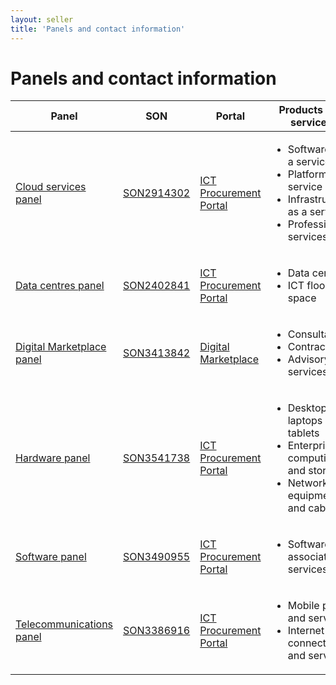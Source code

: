 ```yaml
---
layout: seller
title: 'Panels and contact information'
---
```


# Panels and contact information

<div class="overflow-x-auto">
    <table class="au-table au-table--striped margin-md-top-2">
        <thead class="au-table__head">
            <tr class="au-table__row">
                <th scope="col" class="au-table__header">Panel</th>
                <th scope="col" class="au-table__header">SON</th>
                <th scope="col" class="au-table__header">Portal</th>
                <th scope="col" class="au-table__header">Products and services</th>
                <th scope="col" class="au-table__header">Contact</th>
            </tr>
        </thead>
        <tbody class="au-table__body">
            <tr class="au-table__row">
                <td class="au-table__cell"><a href="/seller/products-and-services/cloud">Cloud services panel</a></td>
                <td class="au-table__cell"><a href="https://www.tenders.gov.au/Son/Show/745895ff-e769-50c9-d860-7cecece179b4" target="_blank" rel="external noreferrer">SON2914302</a></td>
                <td class="au-table__cell"><a href="https://ictprocurement.service-now.com/" target="_blank" rel="external noreferrer">ICT Procurement Portal</a></td>
                <td class="au-table__cell">
                    <ul>
                        <li>Software as a service</li>
                        <li>Platform as a service</li>
                        <li>Infrastructure as a service</li>
                        <li>Professional services</li>
                    </ul>
                </td>
                <td class="au-table__cell">
                    02 6120 8705<br/>
                    <a href="mailto:ictprocurement@dta.gov.au">ictprocurement@dta.gov.au</a>
                </td>
            </tr>
            <tr class="au-table__row">
                <td class="au-table__cell"><a href="/seller/products-and-services/data-centres">Data centres panel</a></td>
                <td class="au-table__cell"><a href="https://www.tenders.gov.au/Son/Show/fe5fa4fb-f204-8d9e-0cf8-73240c00b6fc" target="_blank" rel="external noreferrer">SON2402841</a></td>
                <td class="au-table__cell"><a href="https://ictprocurement.service-now.com/" target="_blank" rel="external noreferrer">ICT Procurement Portal</a></td>
                <td class="au-table__cell">
                    <ul>
                        <li>Data centres</li>
                        <li>ICT floor space</li>
                    </ul>
                </td>
                <td class="au-table__cell">
                    02 6120 8705<br />
                    <a href="mailto:datacentres@dta.gov.au">datacentres@dta.gov.au</a>
                </td>
            </tr>
            <tr class="au-table__row">
                <td class="au-table__cell"><a href="/seller/products-and-services/digital-marketplace">Digital Marketplace panel</a></td>
                <td class="au-table__cell"><a href="https://www.tenders.gov.au/Son/Show/4E10C3C3-99F9-34E1-61CD-E299C229AAEF" target="_blank" rel="external noreferrer">SON3413842</a></td>
                <td class="au-table__cell"><a href="https://marketplace.service.gov.au">Digital Marketplace</a></td>
                <td class="au-table__cell">
                    <ul>
                        <li>Consultants</li>
                        <li>Contractors</li>
                        <li>Advisory services</li>
                    </ul>
                </td>
                <td class="au-table__cell">
                    0447 024 113<br />
                    <a href="mailto:marketplace@digital.gov.au">marketplace@digital.gov.au</a>
                </td>
            </tr>
            <tr class="au-table__row">
                <td class="au-table__cell"><a href="/seller/products-and-services/hardware">Hardware panel</a></td>
                <td class="au-table__cell"><a href="https://www.tenders.gov.au/Son/Show/61f30dd8-c7e2-ec94-2a86-c3adf5775795" target="_blank" rel="external noreferrer">SON3541738</a></td>
                <td class="au-table__cell"><a href="https://ictprocurement.service-now.com/" target="_blank" rel="external noreferrer">ICT Procurement Portal</a></td>
                <td class="au-table__cell">
                    <ul>
                        <li>Desktops, laptops and tablets</li>
                        <li>Enterprise computing and storage</li>
                        <li>Network equipment and cabling</li>
                    </ul>
                </td>
                <td class="au-table__cell">
                    02 6120 8705<br />
                    <a href="mailto:ictprocurement@dta.gov.au">ictprocurement@dta.gov.au</a>
                </td>
            </tr>
            <tr class="au-table__row">
                <td class="au-table__cell"><a href="/seller/products-and-services/software">Software panel</a></td>
                <td class="au-table__cell"><a href="https://www.tenders.gov.au/Son/Show/90c61f3b-be27-3313-bcd6-93db777921c7" target="_blank" rel="external noreferrer">SON3490955</a></td>
                <td class="au-table__cell"><a href="https://ictprocurement.service-now.com/" target="_blank" rel="external noreferrer">ICT Procurement Portal</a></td>
                <td class="au-table__cell">
                    <ul>
                        <li>Software and associated services</li>
                    </ul>
                </td>
                <td class="au-table__cell">
                    02 6120 8705<br />
                    <a href="mailto:ictprocurement@dta.gov.au">ictprocurement@dta.gov.au</a>
                </td>
            </tr>
            <tr class="au-table__row">
                <td class="au-table__cell"><a href="/seller/products-and-services/telecommunications">Telecommunications panel</a></td>
                <td class="au-table__cell"><a href="https://www.tenders.gov.au/Son/Show/fc7270c0-f972-aca0-8f96-b23046b347cf" target="_blank" rel="external noreferrer">SON3386916</a></td>
                <td class="au-table__cell"><a href="https://ictprocurement.service-now.com/" target="_blank" rel="external noreferrer">ICT Procurement Portal</a></td>
                <td class="au-table__cell">
                    <ul>
                        <li>Mobile plans and services</li>
                        <li>Internet connections and services</li>
                    </ul>
                </td>
                <td class="au-table__cell">
                    02 6120 8705<br />
                    <a href="mailto:ictprocurement@dta.gov.au">ictprocurement@dta.gov.au</a>
                </td>
            </tr>
        </tbody>
    </table>
</div>

